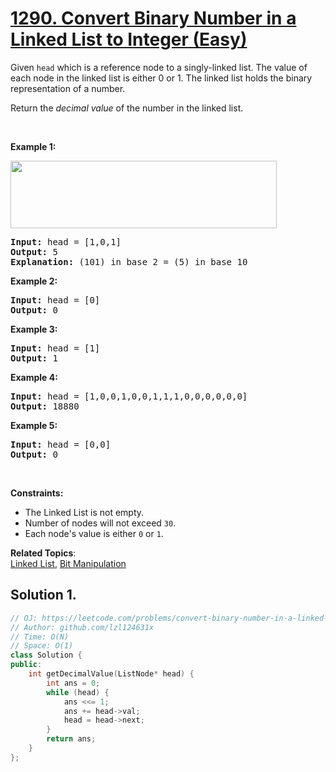 # [1290. Convert Binary Number in a Linked List to Integer (Easy)](https://leetcode.com/problems/convert-binary-number-in-a-linked-list-to-integer/)

<p>Given <code>head</code> which is a reference node to&nbsp;a singly-linked list. The value of each node in the linked list is either 0 or 1. The linked list holds the binary representation of a number.</p>

<p>Return the <em>decimal value</em> of the number in the linked list.</p>

<p>&nbsp;</p>
<p><strong>Example 1:</strong></p>
<img alt="" src="https://assets.leetcode.com/uploads/2019/12/05/graph-1.png" style="width: 426px; height: 108px;">
<pre><strong>Input:</strong> head = [1,0,1]
<strong>Output:</strong> 5
<strong>Explanation:</strong> (101) in base 2 = (5) in base 10
</pre>

<p><strong>Example 2:</strong></p>

<pre><strong>Input:</strong> head = [0]
<strong>Output:</strong> 0
</pre>

<p><strong>Example 3:</strong></p>

<pre><strong>Input:</strong> head = [1]
<strong>Output:</strong> 1
</pre>

<p><strong>Example 4:</strong></p>

<pre><strong>Input:</strong> head = [1,0,0,1,0,0,1,1,1,0,0,0,0,0,0]
<strong>Output:</strong> 18880
</pre>

<p><strong>Example 5:</strong></p>

<pre><strong>Input:</strong> head = [0,0]
<strong>Output:</strong> 0
</pre>

<p>&nbsp;</p>
<p><strong>Constraints:</strong></p>

<ul>
	<li>The Linked List is not empty.</li>
	<li>Number of nodes&nbsp;will not exceed <code>30</code>.</li>
	<li>Each node's value is either&nbsp;<code>0</code> or <code>1</code>.</li>
</ul>

**Related Topics**:  
[Linked List](https://leetcode.com/tag/linked-list/), [Bit Manipulation](https://leetcode.com/tag/bit-manipulation/)

## Solution 1.

```cpp
// OJ: https://leetcode.com/problems/convert-binary-number-in-a-linked-list-to-integer/
// Author: github.com/lzl124631x
// Time: O(N)
// Space: O(1)
class Solution {
public:
    int getDecimalValue(ListNode* head) {
        int ans = 0;
        while (head) {
            ans <<= 1;
            ans += head->val;
            head = head->next;
        }
        return ans;
    }
};
```